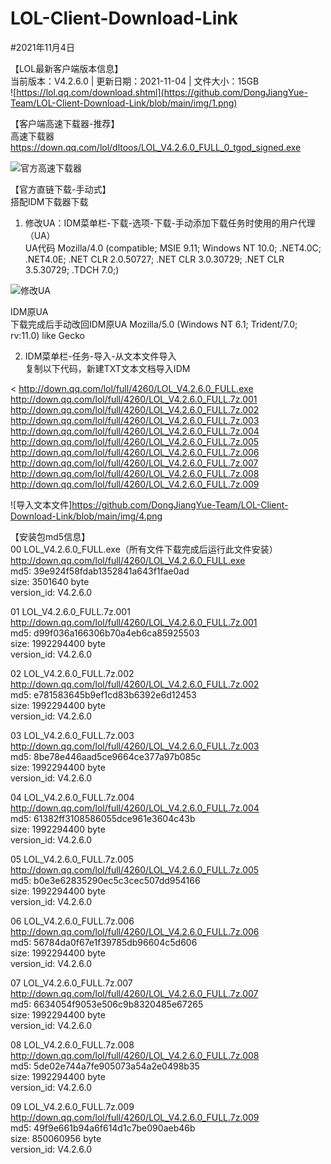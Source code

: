 # LOL-Client-Download-Link  
  
#2021年11月4日  
  
【LOL最新客户端版本信息】  
当前版本：V4.2.6.0 | 更新日期：2021-11-04 | 文件大小：15GB  
![https://lol.qq.com/download.shtml](https://github.com/DongJiangYue-Team/LOL-Client-Download-Link/blob/main/img/1.png)
  
【客户端高速下载器-推荐】  
高速下载器  
https://down.qq.com/lol/dltoos/LOL_V4.2.6.0_FULL_0_tgod_signed.exe  
  
![官方高速下载器](https://github.com/DongJiangYue-Team/LOL-Client-Download-Link/blob/main/img/2.png)
  
【官方直链下载-手动式】  
搭配IDM下载器下载  
1. 修改UA：IDM菜单栏-下载-选项-下载-手动添加下载任务时使用的用户代理（UA）  
UA代码
Mozilla/4.0 (compatible; MSIE 9.11; Windows NT 10.0; .NET4.0C; .NET4.0E; .NET CLR 2.0.50727; .NET CLR 3.0.30729; .NET CLR 3.5.30729; .TDCH 7.0;)
  
![修改UA](https://github.com/DongJiangYue-Team/LOL-Client-Download-Link/blob/main/img/3.png)
  
IDM原UA  
下载完成后手动改回IDM原UA
Mozilla/5.0 (Windows NT 6.1; Trident/7.0; rv:11.0) like Gecko
  
2. IDM菜单栏-任务-导入-从文本文件导入  
复制以下代码，新建TXT文本文档导入IDM
  
<
http://down.qq.com/lol/full/4260/LOL_V4.2.6.0_FULL.exe
http://down.qq.com/lol/full/4260/LOL_V4.2.6.0_FULL.7z.001
http://down.qq.com/lol/full/4260/LOL_V4.2.6.0_FULL.7z.002
http://down.qq.com/lol/full/4260/LOL_V4.2.6.0_FULL.7z.003
http://down.qq.com/lol/full/4260/LOL_V4.2.6.0_FULL.7z.004
http://down.qq.com/lol/full/4260/LOL_V4.2.6.0_FULL.7z.005
http://down.qq.com/lol/full/4260/LOL_V4.2.6.0_FULL.7z.006
http://down.qq.com/lol/full/4260/LOL_V4.2.6.0_FULL.7z.007
http://down.qq.com/lol/full/4260/LOL_V4.2.6.0_FULL.7z.008
http://down.qq.com/lol/full/4260/LOL_V4.2.6.0_FULL.7z.009
>
  
![导入文本文件]https://github.com/DongJiangYue-Team/LOL-Client-Download-Link/blob/main/img/4.png
  
【安装包md5信息】  
00 LOL_V4.2.6.0_FULL.exe（所有文件下载完成后运行此文件安装）  
http://down.qq.com/lol/full/4260/LOL_V4.2.6.0_FULL.exe  
md5: 39e924f58fdab1352841a643f1fae0ad  
size: 3501640 byte  
version_id: V4.2.6.0  
  
01 LOL_V4.2.6.0_FULL.7z.001  
http://down.qq.com/lol/full/4260/LOL_V4.2.6.0_FULL.7z.001  
md5: d99f036a166306b70a4eb6ca85925503  
size: 1992294400 byte  
version_id: V4.2.6.0  
  
02 LOL_V4.2.6.0_FULL.7z.002  
http://down.qq.com/lol/full/4260/LOL_V4.2.6.0_FULL.7z.002  
md5: e781583645b9ef1cd83b6392e6d12453  
size: 1992294400 byte  
version_id: V4.2.6.0  
  
03 LOL_V4.2.6.0_FULL.7z.003  
http://down.qq.com/lol/full/4260/LOL_V4.2.6.0_FULL.7z.003  
md5: 8be78e446aad5ce9664ce377a97b085c  
size: 1992294400 byte  
version_id: V4.2.6.0  
  
04 LOL_V4.2.6.0_FULL.7z.004  
http://down.qq.com/lol/full/4260/LOL_V4.2.6.0_FULL.7z.004  
md5: 61382ff3108586055dce961e3604c43b  
size: 1992294400 byte  
version_id: V4.2.6.0  
  
05 LOL_V4.2.6.0_FULL.7z.005  
http://down.qq.com/lol/full/4260/LOL_V4.2.6.0_FULL.7z.005  
md5: b0e3e62835290ec5c3cec507dd954166  
size: 1992294400 byte  
version_id: V4.2.6.0  
  
06 LOL_V4.2.6.0_FULL.7z.006  
http://down.qq.com/lol/full/4260/LOL_V4.2.6.0_FULL.7z.006  
md5: 56784da0f67e1f39785db96604c5d606  
size: 1992294400 byte  
version_id: V4.2.6.0  
  
07 LOL_V4.2.6.0_FULL.7z.007  
http://down.qq.com/lol/full/4260/LOL_V4.2.6.0_FULL.7z.007  
md5: 6634054f9053e506c9b8320485e67265  
size: 1992294400 byte  
version_id: V4.2.6.0  
  
08 LOL_V4.2.6.0_FULL.7z.008  
http://down.qq.com/lol/full/4260/LOL_V4.2.6.0_FULL.7z.008  
md5: 5de02e744a7fe905073a54a2e0498b35  
size: 1992294400 byte  
version_id: V4.2.6.0  
  
09 LOL_V4.2.6.0_FULL.7z.009  
http://down.qq.com/lol/full/4260/LOL_V4.2.6.0_FULL.7z.009  
md5: 49f9e661b94a6f614d1c7be090aeb46b  
size: 850060956 byte  
version_id: V4.2.6.0  
  
